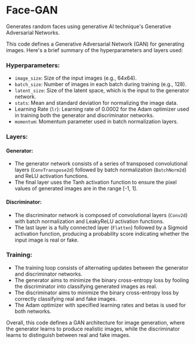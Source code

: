 # Face-GAN
Generates random faces using generative AI technique's Generative Adversarial Networks. 

This code defines a Generative Adversarial Network (GAN) for generating images. Here's a brief summary of the hyperparameters and layers used:

### Hyperparameters:
- `image_size`: Size of the input images (e.g., 64x64).
- `batch_size`: Number of images in each batch during training (e.g., 128).
- `latent_size`: Size of the latent space, which is the input to the generator network.
- `stats`: Mean and standard deviation for normalizing the image data.
- Learning Rate (`lr`): Learning rate of 0.0002 for the Adam optimizer used in training both the generator and discriminator networks.
- `momentum`: Momentum parameter used in batch normalization layers.

### Layers:
#### Generator:
- The generator network consists of a series of transposed convolutional layers (`ConvTranspose2d`) followed by batch normalization (`BatchNorm2d`) and ReLU activation functions.
- The final layer uses the Tanh activation function to ensure the pixel values of generated images are in the range [-1, 1].

#### Discriminator:
- The discriminator network is composed of convolutional layers (`Conv2d`) with batch normalization and LeakyReLU activation functions.
- The last layer is a fully connected layer (`Flatten`) followed by a Sigmoid activation function, producing a probability score indicating whether the input image is real or fake.

### Training:
- The training loop consists of alternating updates between the generator and discriminator networks.
- The generator aims to minimize the binary cross-entropy loss by fooling the discriminator into classifying generated images as real.
- The discriminator aims to minimize the binary cross-entropy loss by correctly classifying real and fake images.
- The Adam optimizer with specified learning rates and betas is used for both networks.

Overall, this code defines a GAN architecture for image generation, where the generator learns to produce realistic images, while the discriminator learns to distinguish between real and fake images.
